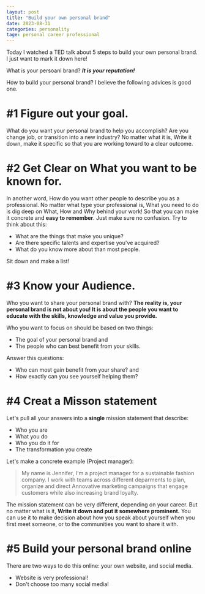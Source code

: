 ```yaml
---
layout: post
title: "Build your own personal brand"
date: 2023-08-31
categories: personality
tage: personal career professional
---
```


Today I watched a TED talk about 5 steps to build your own personal brand.
I just want to mark it down here!

What is your persoanl brand? **_It is your reputation!_**

How to build your personal brand? I believe the following advices is good one.

# #1 Figure out your goal.

What do you want your personal brand to help you accomplish? Are you change job, or transition into a new industry?
No matter what it is, Write it down, make it specific so that you are working toward to a clear outcome.

# #2 Get Clear on What you want to be known for.

In another word, How do you want other people to describe you as a professional.
No matter what type your professional is, What you need to do is dig deep on What, How and Why behind your work! So that you can make it concrete and **easy to remember**. Just make sure no confusion.
Try to think about this:

- What are the things that make you unique?
- Are there specific talents and expertise you've acquired?
- What do you know more about than most people.

Sit down and make a list!

# #3 Know your Audience.

Who you want to share your personal brand with?
**The reality is, your personal brand is not about you! It is about the people you want to educate with the skills, knowledge and value you provide.**

Who you want to focus on should be based on two things:

- The goal of your personal brand and
- The people who can best benefit from your skills.

Answer this questions:

- Who can most gain benefit from your share? and
- How exactly can you see yourself helping them?

# #4 Creat a Misson statement

Let's pull all your answers into a **single** mission statement that describe:

- Who you are
- What you do
- Who you do it for
- The transformation you create

Let's make a concrete example (Project manager):

> My name is Jennifer, I'm a project manager for a sustainable fashion company. I work with teams across different deparments to plan, organize and direct Annovative marketing campaigns that engage customers while also increasing brand loyalty.

The mission statement can be very different, depending on your career. But no matter what is it, **Write it down and put it somewhere prominent.**
You can use it to make decision about how you speak about yourself when you first meet someone, or to the communities you want to share it with.

# #5 Build your personal brand online

There are two ways to do this online: your own website, and social media.

- Website is very professional!
- Don't choose too many social media!
